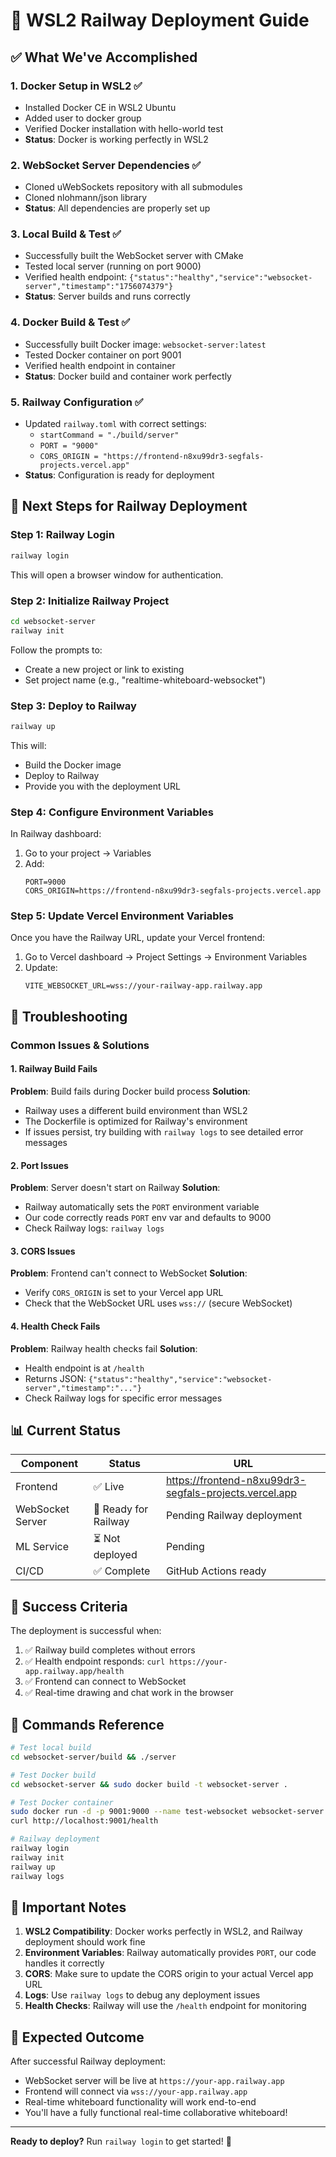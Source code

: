 # 🚀 WSL2 Railway Deployment Guide

## ✅ What We've Accomplished

### 1. Docker Setup in WSL2 ✅
- Installed Docker CE in WSL2 Ubuntu
- Added user to docker group
- Verified Docker installation with hello-world test
- **Status**: Docker is working perfectly in WSL2

### 2. WebSocket Server Dependencies ✅
- Cloned uWebSockets repository with all submodules
- Cloned nlohmann/json library
- **Status**: All dependencies are properly set up

### 3. Local Build & Test ✅
- Successfully built the WebSocket server with CMake
- Tested local server (running on port 9000)
- Verified health endpoint: `{"status":"healthy","service":"websocket-server","timestamp":"1756074379"}`
- **Status**: Server builds and runs correctly

### 4. Docker Build & Test ✅
- Successfully built Docker image: `websocket-server:latest`
- Tested Docker container on port 9001
- Verified health endpoint in container
- **Status**: Docker build and container work perfectly

### 5. Railway Configuration ✅
- Updated `railway.toml` with correct settings:
  - `startCommand = "./build/server"`
  - `PORT = "9000"`
  - `CORS_ORIGIN = "https://frontend-n8xu99dr3-segfals-projects.vercel.app"`
- **Status**: Configuration is ready for deployment

## 🔄 Next Steps for Railway Deployment

### Step 1: Railway Login
```bash
railway login
```
This will open a browser window for authentication.

### Step 2: Initialize Railway Project
```bash
cd websocket-server
railway init
```
Follow the prompts to:
- Create a new project or link to existing
- Set project name (e.g., "realtime-whiteboard-websocket")

### Step 3: Deploy to Railway
```bash
railway up
```
This will:
- Build the Docker image
- Deploy to Railway
- Provide you with the deployment URL

### Step 4: Configure Environment Variables
In Railway dashboard:
1. Go to your project → Variables
2. Add:
   ```
   PORT=9000
   CORS_ORIGIN=https://frontend-n8xu99dr3-segfals-projects.vercel.app
   ```

### Step 5: Update Vercel Environment Variables
Once you have the Railway URL, update your Vercel frontend:
1. Go to Vercel dashboard → Project Settings → Environment Variables
2. Update:
   ```
   VITE_WEBSOCKET_URL=wss://your-railway-app.railway.app
   ```

## 🐛 Troubleshooting

### Common Issues & Solutions

#### 1. Railway Build Fails
**Problem**: Build fails during Docker build process
**Solution**: 
- Railway uses a different build environment than WSL2
- The Dockerfile is optimized for Railway's environment
- If issues persist, try building with `railway logs` to see detailed error messages

#### 2. Port Issues
**Problem**: Server doesn't start on Railway
**Solution**:
- Railway automatically sets the `PORT` environment variable
- Our code correctly reads `PORT` env var and defaults to 9000
- Check Railway logs: `railway logs`

#### 3. CORS Issues
**Problem**: Frontend can't connect to WebSocket
**Solution**:
- Verify `CORS_ORIGIN` is set to your Vercel app URL
- Check that the WebSocket URL uses `wss://` (secure WebSocket)

#### 4. Health Check Fails
**Problem**: Railway health checks fail
**Solution**:
- Health endpoint is at `/health`
- Returns JSON: `{"status":"healthy","service":"websocket-server","timestamp":"..."}`
- Check Railway logs for specific error messages

## 📊 Current Status

| Component | Status | URL |
|-----------|--------|-----|
| Frontend | ✅ Live | https://frontend-n8xu99dr3-segfals-projects.vercel.app |
| WebSocket Server | 🔄 Ready for Railway | Pending Railway deployment |
| ML Service | ⏳ Not deployed | Pending |
| CI/CD | ✅ Complete | GitHub Actions ready |

## 🎯 Success Criteria

The deployment is successful when:
1. ✅ Railway build completes without errors
2. ✅ Health endpoint responds: `curl https://your-app.railway.app/health`
3. ✅ Frontend can connect to WebSocket
4. ✅ Real-time drawing and chat work in the browser

## 🔧 Commands Reference

```bash
# Test local build
cd websocket-server/build && ./server

# Test Docker build
cd websocket-server && sudo docker build -t websocket-server .

# Test Docker container
sudo docker run -d -p 9001:9000 --name test-websocket websocket-server
curl http://localhost:9001/health

# Railway deployment
railway login
railway init
railway up
railway logs
```

## 🚨 Important Notes

1. **WSL2 Compatibility**: Docker works perfectly in WSL2, and Railway deployment should work fine
2. **Environment Variables**: Railway automatically provides `PORT`, our code handles it correctly
3. **CORS**: Make sure to update the CORS origin to your actual Vercel app URL
4. **Logs**: Use `railway logs` to debug any deployment issues
5. **Health Checks**: Railway will use the `/health` endpoint for monitoring

## 🎉 Expected Outcome

After successful Railway deployment:
- WebSocket server will be live at `https://your-app.railway.app`
- Frontend will connect via `wss://your-app.railway.app`
- Real-time whiteboard functionality will work end-to-end
- You'll have a fully functional real-time collaborative whiteboard!

---

**Ready to deploy?** Run `railway login` to get started! 🚀
